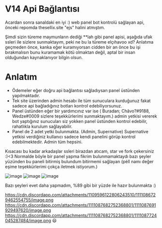 # V14 Api Bağlantısı

Acardan sonra sanaldaki en iyi :) web panel bot kontrolü sağlayan api, önceki repomda thesellix.site "ejs" halini atmıştım.

Şimdi sizin türeme maymunların dediği **lah gibi panel apisi, aşağıda ufak ssleri ile sizlere sunmaktayım, peki ne bu la türeme elçıhavoo xd? Anlatıma geçmeden önce, kanka eğer kuramıyorsan cidden bir an önce bu işi bırakmalısın bunu kuramamak kötü olmaktan değil, aptal bir insan olduğundan kaynaklanıyor bilgin olsun.

# Anlatım

- Ödemeler eğer doğru api bağlantısı sağladıysan panel üstünden yapılmaktadır.
- Tek site üzerinden admin hesabı ile tüm sunuculara kurduğunuz fakat sadece api bağladığınız botları kontrol edebiliyorsunuz.
- Panel üstünden eğer bir yardımcınız var ise ( Buradan; Châvo?#9188, Wedze#0009 sizlere teşekkürlerimi sunmaktayım.) admin yetkisi vererek bot yaptığınız sunucuları siz yokken panel üstünden kontrol edebilir, rahatlıkla kurulum sağlayabilir.
- Panel de 2 adet yetki bulunmakta. (Admin, Supernative) Supernative yetkisi verdiğiniz kullanıcı sadece kendi panelini görüp kontrol edebilmektedir. Admin tüm hepsini.

Kısacası bu kadar arkadaşlar ssleri birazdan atıcam, star ve fork çekersiniz :)<3 Normalde böyle bir panel yapma fikrim bulunmamaktaydı bazı şeyler yüzünden bu paneli bitirmiş bulundum bitirmemi sağlayan (pèll namı değer eşime teşekkürlerimi çokça iletmek istiyorum.)

![image](https://user-images.githubusercontent.com/74346832/235816320-949d0bd9-aad4-46e5-a4fe-c4ba2fe3746b.png)
![image](https://user-images.githubusercontent.com/74346832/235816434-7279211a-2b8b-4f1f-9f39-d5e5f09de2d7.png)
![image](https://user-images.githubusercontent.com/74346832/235816578-20e71d18-54a8-46fd-818e-1cedc92c5028.png)

Bazı şeyleri evet daha yapmadım, %89 gibi bir yüzde ile hazır bulunmakta :)

https://cdn.discordapp.com/attachments/1109596122806243510/1111086729462554755/image.png
https://cdn.discordapp.com/attachments/1111087682752368801/1111087691929497620/image.png
https://cdn.discordapp.com/attachments/1111087682752368801/1111087724045287484/image.png
😃
